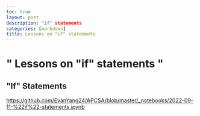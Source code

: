 ```yaml
---
toc: true
layout: post
description: "if" statements
categories: [markdown]
title: Lessons on "if" statements
---
```

# " Lessons on "if" statements "
## "If" Statements

https://github.com/EvanYang24/APCSA/blob/master/_notebooks/2022-09-11-%22if%22-statements.ipynb
